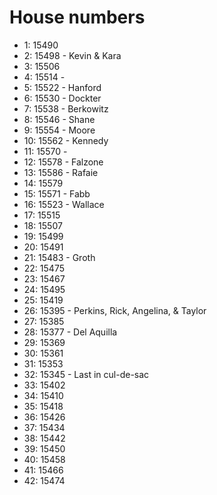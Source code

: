 # House numbers

- 1: 15490
- 2: 15498 - Kevin & Kara
- 3: 15506
- 4: 15514 -
- 5: 15522 - Hanford
- 6: 15530 - Dockter
- 7: 15538 - Berkowitz
- 8: 15546 - Shane
- 9: 15554 - Moore
- 10: 15562 - Kennedy
- 11: 15570 -
- 12: 15578 - Falzone
- 13: 15586 - Rafaie
- 14: 15579
- 15: 15571 - Fabb
- 16: 15523 - Wallace
- 17: 15515
- 18: 15507
- 19: 15499
- 20: 15491
- 21: 15483 - Groth
- 22: 15475
- 23: 15467
- 24: 15495
- 25: 15419
- 26: 15395 - Perkins, Rick, Angelina, & Taylor
- 27: 15385
- 28: 15377 - Del Aquilla
- 29: 15369
- 30: 15361
- 31: 15353
- 32: 15345 - Last in cul-de-sac
- 33: 15402
- 34: 15410
- 35: 15418
- 36: 15426
- 37: 15434
- 38: 15442
- 39: 15450
- 40: 15458
- 41: 15466
- 42: 15474
